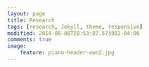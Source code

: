 ```yaml
---
layout: page
title: Research
tags: [research, Jekyll, theme, responsive]
modified: 2014-08-08T20:53:07.573882-04:00
comments: true
image: 
    feature: piano-header-own2.jpg
---
```

